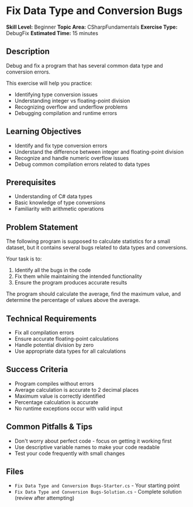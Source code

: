 # Fix Data Type and Conversion Bugs

**Skill Level:** Beginner
**Topic Area:** CSharpFundamentals
**Exercise Type:** DebugFix
**Estimated Time:** 15 minutes

## Description
Debug and fix a program that has several common data type and conversion errors.

This exercise will help you practice:
- Identifying type conversion issues
- Understanding integer vs floating-point division
- Recognizing overflow and underflow problems
- Debugging compilation and runtime errors

## Learning Objectives
- Identify and fix type conversion errors
- Understand the difference between integer and floating-point division
- Recognize and handle numeric overflow issues
- Debug common compilation errors related to data types

## Prerequisites
- Understanding of C# data types
- Basic knowledge of type conversions
- Familiarity with arithmetic operations

## Problem Statement
The following program is supposed to calculate statistics for a small dataset, but it contains several bugs related to data types and conversions.

Your task is to:
1. Identify all the bugs in the code
2. Fix them while maintaining the intended functionality
3. Ensure the program produces accurate results

The program should calculate the average, find the maximum value, and determine the percentage of values above the average.

## Technical Requirements
- Fix all compilation errors
- Ensure accurate floating-point calculations
- Handle potential division by zero
- Use appropriate data types for all calculations

## Success Criteria
- Program compiles without errors
- Average calculation is accurate to 2 decimal places
- Maximum value is correctly identified
- Percentage calculation is accurate
- No runtime exceptions occur with valid input

## Common Pitfalls & Tips
- Don't worry about perfect code - focus on getting it working first
- Use descriptive variable names to make your code readable
- Test your code frequently with small changes

## Files
- `Fix Data Type and Conversion Bugs-Starter.cs` - Your starting point
- `Fix Data Type and Conversion Bugs-Solution.cs` - Complete solution (review after attempting)
